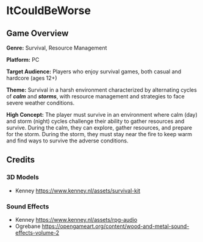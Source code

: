 # ItCouldBeWorse

## Game Overview

**Genre:** Survival, Resource Management

**Platform:** PC

**Target Audience:** Players who enjoy survival games, both casual and hardcore (ages 12+)

**Theme:** Survival in a harsh environment characterized by alternating cycles of ***calm*** and ***storms***, 
with resource management and strategies to face severe weather conditions.

**High Concept:** The player must survive in an environment where calm (day) and storm (night) cycles challenge 
their ability to gather resources and survive. During the calm, they can explore, gather resources, and prepare 
for the storm. During the storm, they must stay near the fire to keep warm and find ways to survive the adverse 
conditions.

## Credits

### 3D Models
- Kenney https://www.kenney.nl/assets/survival-kit
### Sound Effects
- Kenney https://www.kenney.nl/assets/rpg-audio
- Ogrebane https://opengameart.org/content/wood-and-metal-sound-effects-volume-2